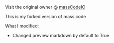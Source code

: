 Visit the original owner @ [massCodeIO](https://github.com/massCodeIO/massCode)

This is my forked version of mass code

What I modified:
- Changed preview markdown by default to True
